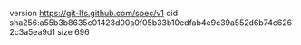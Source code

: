 version https://git-lfs.github.com/spec/v1
oid sha256:a55b3b8635c01423d00a0f05b33b10edfab4e9c39a552d6b74c6262c3a5ea9d1
size 696
